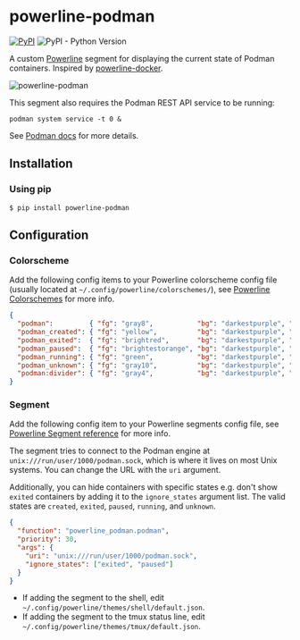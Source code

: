# powerline-podman

[![PyPI](https://img.shields.io/pypi/v/powerline-podman)](https://pypi.org/project/powerline-podman/)
![PyPI - Python Version](https://img.shields.io/pypi/pyversions/powerline-podman)

A custom [Powerline](https://github.com/powerline/powerline) segment for displaying the current state of Podman containers. Inspired by [powerline-docker](https://github.com/adrianmo/powerline-docker).

![powerline-podman](https://res.cloudinary.com/j4ckofalltrades/image/upload/v1680430170/foss/powerline-podman_v4mbms.png)

This segment also requires the Podman REST API service to be running:

`podman system service -t 0 &`

See [Podman docs](https://docs.podman.io/en/latest/_static/api.html) for more details.

## Installation

### Using pip

`$ pip install powerline-podman`

## Configuration

### Colorscheme

Add the following config items to your Powerline colorscheme config file (usually located at `~/.config/powerline/colorschemes/`),
see [Powerline Colorschemes](https://powerline.readthedocs.io/en/master/configuration/reference.html#colorschemes) for more info.

```json
{
  "podman":         { "fg": "gray8",           "bg": "darkestpurple", "attrs": [] },
  "podman_created": { "fg": "yellow",          "bg": "darkestpurple", "attrs": [] },
  "podman_exited":  { "fg": "brightred",       "bg": "darkestpurple", "attrs": [] },
  "podman_paused":  { "fg": "brightestorange", "bg": "darkestpurple", "attrs": [] },
  "podman_running": { "fg": "green",           "bg": "darkestpurple", "attrs": [] },
  "podman_unknown": { "fg": "gray10",          "bg": "darkestpurple", "attrs": [] },
  "podman:divider": { "fg": "gray4",           "bg": "darkestpurple", "attrs": [] } 
}
```

### Segment

Add the following config item to your Powerline segments config file,
see [Powerline Segment reference](https://powerline.readthedocs.io/en/master/configuration/segments.html#segment-reference) for more info.

The segment tries to connect to the Podman engine at `unix:///run/user/1000/podman.sock`, which is where it lives on most Unix systems. You can change the URL with the `uri` argument.

Additionally, you can hide containers with specific states e.g. don't show `exited` containers by adding it to the `ignore_states` argument list.
The valid states are `created`, `exited`, `paused`, `running`, and `unknown`.

```json
{
  "function": "powerline_podman.podman",
  "priority": 30,
  "args": {
    "uri": "unix:///run/user/1000/podman.sock",
    "ignore_states": ["exited", "paused"]
  }
}
```

- If adding the segment to the shell, edit `~/.config/powerline/themes/shell/default.json`.
- If adding the segment to the tmux status line, edit `~/.config/powerline/themes/tmux/default.json`.
